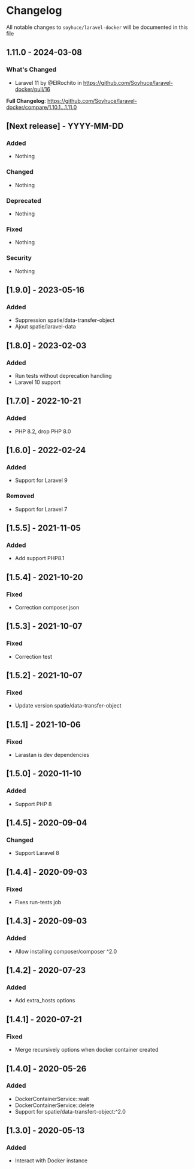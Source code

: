 # Changelog

All notable changes to `soyhuce/laravel-docker` will be documented in this file

## 1.11.0 - 2024-03-08

### What's Changed

* Laravel 11 by @ElRochito in https://github.com/Soyhuce/laravel-docker/pull/16

**Full Changelog**: https://github.com/Soyhuce/laravel-docker/compare/1.10.1...1.11.0

## [Next release] - YYYY-MM-DD

### Added

- Nothing

### Changed

- Nothing

### Deprecated

- Nothing

### Fixed

- Nothing

### Security

- Nothing

## [1.9.0] - 2023-05-16

### Added

- Suppression spatie/data-transfer-object
- Ajout spatie/laravel-data

## [1.8.0] - 2023-02-03

### Added

- Run tests without deprecation handling
- Laravel 10 support

## [1.7.0] - 2022-10-21

### Added

- PHP 8.2, drop PHP 8.0

## [1.6.0] - 2022-02-24

### Added

- Support for Laravel 9

### Removed

- Support for Laravel 7

## [1.5.5] - 2021-11-05

### Added

- Add support PHP8.1

## [1.5.4] - 2021-10-20

### Fixed

- Correction composer.json

## [1.5.3] - 2021-10-07

### Fixed

- Correction test

## [1.5.2] - 2021-10-07

### Fixed

- Update version spatie/data-transfer-object

## [1.5.1] - 2021-10-06

### Fixed

- Larastan is dev dependencies

## [1.5.0] - 2020-11-10

### Added

- Support PHP 8

## [1.4.5] - 2020-09-04

### Changed

- Support Laravel 8

## [1.4.4] - 2020-09-03

### Fixed

- Fixes run-tests job

## [1.4.3] - 2020-09-03

### Added

- Allow installing composer/composer ^2.0

## [1.4.2] - 2020-07-23

### Added

- Add extra_hosts options

## [1.4.1] - 2020-07-21

### Fixed

- Merge recursively options when docker container created

## [1.4.0] - 2020-05-26

### Added

- DockerContainerService::wait
- DockerContainerService::delete
- Support for spatie/data-transfert-object:^2.0

## [1.3.0] - 2020-05-13

### Added

- Interact with Docker instance
